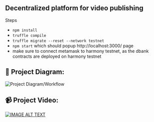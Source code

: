 ## Decentralized platform for video publishing

Steps
* `npm install`
* `truffle compile`
* `truffle migrate --reset --network testnet`
* `npm start` which should popup http://localhost:3000/ page
* make sure to connect metamask to harmony testnet, as the dbank contracts are deployed on harmony testnet 


## 🔧 Project Diagram:
![Project Diagram/Workflow](https://i.gyazo.com/9f03d7bc067d1013966b0cb901517567.png)

## 📹 Project Video:

[![IMAGE ALT TEXT](https://i9.ytimg.com/vi/BmO9BHGjzPs/mq1.jpg?sqp=CNyn4IgG&rs=AOn4CLAGcyMloEm8xCqYEX7tq1XAEnPGpw)](https://youtu.be/PLTgXPTUNYA "Decentralized platform for video publishing on Harmony")

